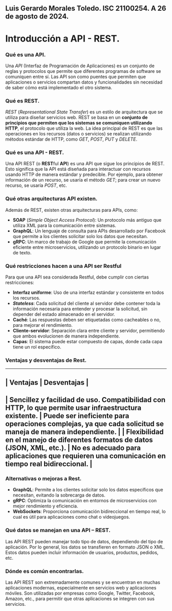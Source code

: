 Luis Gerardo Morales Toledo. ISC 21100254.
A 26 de agosto de 2024.
---

# Introducción a API - REST.

### Qué es una API.
Una *API* (Interfaz de Programación de Aplicaciones) es un conjunto de reglas y protocolos que permite que diferentes programas de software se comuniquen entre sí. Las API son como puentes que permiten que aplicaciones o servicios compartan datos y funcionalidades sin necesidad de saber cómo está implementado el otro sistema.

### Qué es REST.
*REST* (*Representational State Transfer*) es un estilo de arquitectura que se utiliza para diseñar servicios web. REST se basa en un **conjunto de principios que permiten que los sistemas se comuniquen utilizando HTTP**, el protocolo que utiliza la web. La idea principal de REST es que las operaciones en los recursos (datos o servicios) se realizan utilizando métodos estándar de HTTP, como *GET*, *POST*, *PUT* y *DELETE*.

### Qué es una API - REST.
Una API REST (o **REST**ful **API**) es una API que sigue los principios de REST. Esto significa que la API está diseñada para interactuar con recursos usando HTTP de manera estándar y predecible. Por ejemplo, para obtener información de un recurso, se usaría el método *GET*; para crear un nuevo recurso, se usaría *POST*, etc.

### Qué otras arquitecturas API existen.
Además de REST, existen otras arquitecturas para APIs, como:

- **SOAP** (*Simple Object Access Protocol*): Un protocolo más antiguo que utiliza XML para la comunicación entre sistemas.
- **GraphQL**: Un lenguaje de consulta para APIs desarrollado por Facebook que permite a los clientes solicitar solo los datos que necesitan.
- **gRPC**: Un marco de trabajo de Google que permite la comunicación eficiente entre microservicios, utilizando un protocolo binario en lugar de texto.

### Qué restricciones hacen a una API ser Restful
Para que una API sea considerada Restful, debe cumplir con ciertas restricciones:

- **Interfaz uniforme**: Uso de una interfaz estándar y consistente en todos los recursos.
- ***Stateless***: Cada solicitud del cliente al servidor debe contener toda la información necesaria para entender y procesar la solicitud, sin depender del estado almacenado en el servidor.
- **Caché**: Las respuestas deben ser etiquetadas como cacheables o no, para mejorar el rendimiento.
- **Cliente-servidor**: Separación clara entre cliente y servidor, permitiendo que ambos evolucionen de manera independiente.
- **Capas**: El sistema puede estar compuesto de capas, donde cada capa tiene un rol específico.


### Ventajas y desventajas de Rest.
------------------------------------------------
| Ventajas           | Desventajas             |
------------------------------------------------
| Sencillez y facilidad de uso. Compatibilidad con HTTP, lo que permite usar infraestructura existente. | Puede ser ineficiente para operaciones complejas, ya que cada solicitud se maneja de manera independiente. |
| Flexibilidad en el manejo de diferentes formatos de datos (JSON, XML, etc.). | No es adecuado para aplicaciones que requieren una comunicación en tiempo real bidireccional. |
------------------------------------------------

### Alternativas o mejoras a Rest.
- **GraphQL**: Permite a los clientes solicitar solo los datos específicos que necesitan, evitando la sobrecarga de datos.
- **gRPC**: Optimiza la comunicación en entornos de microservicios con mejor rendimiento y eficiencia.
- **WebSockets**: Proporciona comunicación bidireccional en tiempo real, lo cual es útil para aplicaciones como chat o videojuegos.

### Qué datos se manejan en una API – REST.
Las API REST pueden manejar todo tipo de datos, dependiendo del tipo de aplicación. Por lo general, los datos se transfieren en formato JSON o XML. Estos datos pueden incluir información de usuarios, productos, pedidos, etc.

### Dónde es común encontrarlas.
Las API REST son extremadamente comunes y se encuentran en muchas aplicaciones modernas, especialmente en servicios web y aplicaciones móviles. Son utilizadas por empresas como Google, Twitter, Facebook, Amazon, etc., para permitir que otras aplicaciones se integren con sus servicios.